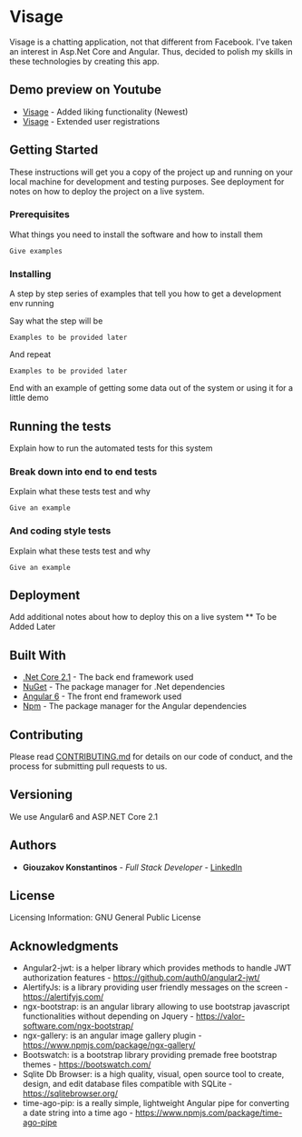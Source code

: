 # Visage

Visage is a chatting application, not that different from Facebook. 
I've taken an interest in Asp.Net Core and Angular. Thus, decided to 
polish my skills in these technologies by creating this app. 

## Demo preview on Youtube
* [Visage](https://youtu.be/JjYYC4W_2O0) - Added liking functionality (Newest)
* [Visage](https://youtu.be/Ww_efax9SNA) - Extended user registrations

## Getting Started

These instructions will get you a copy of the project up and running on your local machine for development and testing purposes. See deployment for notes on how to deploy the project on a live system.

### Prerequisites

What things you need to install the software and how to install them

```
Give examples
```

### Installing

A step by step series of examples that tell you how to get a development env running

Say what the step will be

```
Examples to be provided later
```

And repeat

```
Examples to be provided later
```

End with an example of getting some data out of the system or using it for a little demo

## Running the tests

Explain how to run the automated tests for this system

### Break down into end to end tests

Explain what these tests test and why

```
Give an example
```

### And coding style tests

Explain what these tests test and why

```
Give an example
```

## Deployment

Add additional notes about how to deploy this on a live system
** To be Added Later

## Built With

* [.Net Core 2.1](https://www.microsoft.com/net/download) - The back end framework used
* [NuGet](https://www.nuget.org/) - The package manager for .Net dependencies
* [Angular 6](https://angular.io/) - The front end framework used
* [Npm](https://www.npmjs.com/) - The package manager for the Angular dependencies

## Contributing

Please read [CONTRIBUTING.md](https://gist.github.com/PurpleBooth/b24679402957c63ec426) for details on our code of conduct, and the process for submitting pull requests to us.

## Versioning

We use Angular6 and ASP.NET Core 2.1

## Authors

* **Giouzakov Konstantinos** - *Full Stack Developer* - [LinkedIn](https://www.linkedin.com/in/giouzakovkostantinos/)


## License

Licensing Information: GNU General Public License

## Acknowledgments

* Angular2-jwt: is a helper library which provides methods to handle JWT authorization features - https://github.com/auth0/angular2-jwt/
* AlertifyJs: is a library providing user friendly messages on the screen - https://alertifyjs.com/
* ngx-bootstrap: is an angular library allowing to use bootstrap javascript functionalities without depending on Jquery - https://valor-software.com/ngx-bootstrap/
* ngx-gallery: is an angular image gallery plugin - https://www.npmjs.com/package/ngx-gallery/
* Bootswatch: is a bootstrap library providing premade free bootstrap themes - https://bootswatch.com/
* Sqlite Db Browser: is a high quality, visual, open source tool to create, design, and edit database files compatible with SQLite - https://sqlitebrowser.org/
* time-ago-pip: is a really simple, lightweight Angular pipe for converting a date string into a time ago - https://www.npmjs.com/package/time-ago-pipe

